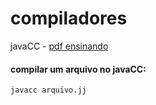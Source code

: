 # compiladores
javaCC - [pdf ensinando](https://www.cin.ufpe.br/~in1007/transparencias/MaterialApoio/javacc-tutorial.pdf)

#### compilar um arquivo no javaCC:
```
javacc arquivo.jj
```
